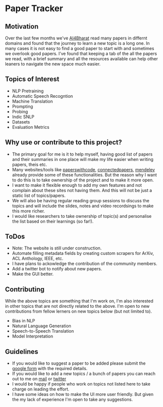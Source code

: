 Paper Tracker 
=========================

## Motivation

Over the last few months we've [AI4Bharat](https://ai4bharat.org/) read many papers in differnt domains and found that the journey to learn a new topic is a long one. In many cases it is not easy to find a good paper to start with and sometimes we overlook good papers. I've found that keeping a tab of the all the papers we read, with a brief summary and all the resources available can help other leaners to navigate the new space much easier.

<!-- ## Preview

<img src="imgs/preview.png" alt="drawing" width="400"/> -->

## Topics of Interest

- NLP Pretraining
- Automatic Speech Recogntion
- Machine Translation
- Prompting
- Probing
- Indic SNLP
- Datasets
- Evaluation Metrics

## Why use or contribute to this project?

- The primary goal for me is it to help myself, having good list of papers and their summaries in one place will make my life easier when writing papers, theis etc.
- Many websites/tools like [paperswithcode](https://paperswithcode.com/), [connectedpapers](https://www.connectedpapers.com/), [mendeley](http://mendeley.com) already provide some of these functionalities. But the reason why I want to do this is to take ownership of the project and to make it more open. 
- I want to make it flexible enough to add my own features and not complain about these sites not having them. And this will not be just a static list of topics/papers.
- We will also be having regular reading group sessions to discuss the topics and will include the slides, notes and video recordsings to make this more richer.
- I would like researchers to take ownership of topic(s) and personalise the list based on their learnings (so far!).

## ToDos
- Note: The website is still under construction.
- Automate filling metadata fields by creating custom scrapers for ArXiv, ACL Anthology, IEEE, etc.
- I have plans to ackowledge the contribution of the community members.
- Add a twitter bot to notify about new papers.
- Make the GUI better.


## Contributing

While the above topics are something that I'm work on, I'm also interested in other topics that are not directly related to the above. I'm open to new contributions from fellow lerners on new topics below (but not limited to).

- Bias in NLP
- Natural Language Generation
- Speech-to-Speech Translation
- Model Interpretation

## Guidelines

- If you would like to suggest a paper to be added please submit the [google form](https://docs.google.com/forms/d/e/1FAIpQLSeUecDAb1O-BFhV2tcXzvQk_UpRP1yPyhkek5N6J3m9eEUUWA/viewform?usp=sf_link) with the required details.
- If you would like to add a new topics / a bunch of papers you can reach out to me on [mail](mailto:doddapaneni.sumanth@g,ail.com) or [twitter](https://twitter.com/sumanthd17)
- I would be happy if people who work on topics not listed here to take charge on leading the effort.
- I have some ideas on how to make the UI more user friendly. But given the my lack of experience I'm open to take any suggestions.